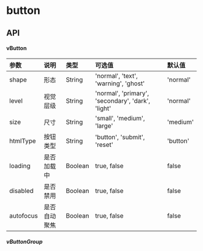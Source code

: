 # button

## API

#### vButton

| 参数 | 说明 | 类型 | 可选值 | 默认值 |
|:-----|:-----|:-----|:-----|:-----|
| shape | 形态 | String | 'normal', 'text', 'warning', 'ghost' | 'normal' |
| level | 视觉层级 | String | 'normal', 'primary', 'secondary', 'dark', 'light' | 'normal' |
| size | 尺寸 | String | 'small', 'medium', 'large' | 'medium' |
| htmlType | 按钮类型 | String | 'button', 'submit', 'reset' | 'button' |
| loading | 是否加载中 | Boolean | true, false | false |
| disabled | 是否禁用 | Boolean | true, false | false |
| autofocus | 是否自动聚焦 | Boolean | true, false | false |

##### vButtonGroup

